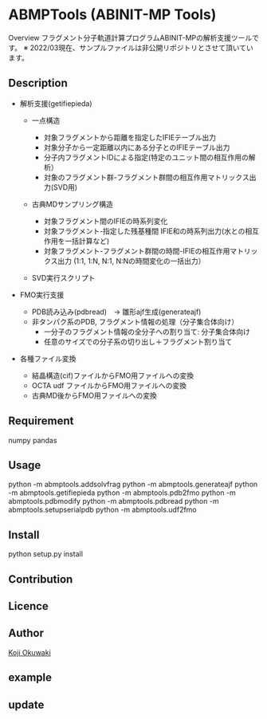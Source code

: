 ABMPTools (ABINIT-MP Tools)
====

Overview
フラグメント分子軌道計算プログラムABINIT-MPの解析支援ツールです。
※ 2022/03現在、サンプルファイルは非公開リポジトリとさせて頂いています。

## Description

- 解析支援(getifiepieda)
    - 一点構造
        - 対象フラグメントから距離を指定したIFIEテーブル出力
        - 対象分子から一定距離以内にある分子とのIFIEテーブル出力
        - 分子内フラグメントIDによる指定(特定のユニット間の相互作用の解析）
        - 対象のフラグメント群-フラグメント群間の相互作用マトリックス出力(SVD用)

    - 古典MDサンプリング構造
        - 対象フラグメント間のIFIEの時系列変化
        - 対象フラグメント-指定した残基種間 IFIE和の時系列出力(水との相互作用を一括計算など)
        - 対象フラグメント-フラグメント群間の時間-IFIEの相互作用マトリックス出力 (1:1, 1:N, N:1, N:Nの時間変化の一括出力）

    - SVD実行スクリプト

- FMO実行支援
    - PDB読み込み(pdbread)　-> 雛形ajf生成(generateajf)
    - 非タンパク系のPDB, フラグメント情報の処理（分子集合体向け）
        - 一分子のフラグメント情報の全分子への割り当て: 分子集合体向け
        - 任意のサイズでの分子系の切り出し＋フラグメント割り当て

- 各種ファイル変換
    - 結晶構造(cif)ファイルからFMO用ファイルへの変換
    - OCTA udf ファイルからFMO用ファイルへの変換
    - 古典MD後からFMO用ファイルへの変換

## Requirement

numpy
pandas

## Usage

 python -m abmptools.addsolvfrag
 python -m abmptools.generateajf
 python -m abmptools.getifiepieda
 python -m abmptools.pdb2fmo
 python -m abmptools.pdbmodify
 python -m abmptools.pdbread
 python -m abmptools.setupserialpdb
 python -m abmptools.udf2fmo

## Install
python setup.py install

## Contribution

## Licence

## Author

[Koji Okuwaki](koujioku81@gmail.com)

## example

## update


